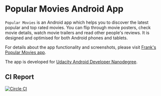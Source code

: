 # Popular Movies Android App

`Popular Movies` is an Android app which helps you to discover the latest popular and top rated movies. You can flip through movie posters, check movie details, watch movie trailers and read other people's reviews. It is designed and optimised for both Android phones and tablets.

For details about the app functionality and screenshots, please visit [Frank's Popular Movies app](http://frank-tan.github.io/Popular-Movies/).

The app is developed for [Udacity Android Developer Nanodegree](https://www.udacity.com/course/android-developer-nanodegree--nd801).

## CI Report
[![Circle CI](https://circleci.com/gh/frank-tan/Popular-Movies/tree/master.svg?style=svg)](https://circleci.com/gh/frank-tan/Popular-Movies/tree/master)
